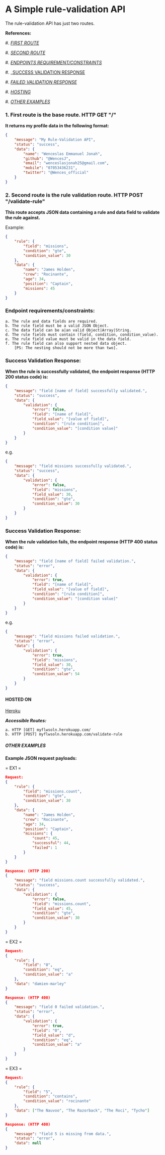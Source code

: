 # A Simple rule-validation API
The rule-validation API has just two routes.

**References:**

#. _[FIRST ROUTE](https://github.com/WencesJ/rule-validation-api#1-first-route-is-the-base-route-http-get-)_

#. _[SECOND ROUTE](https://github.com/WencesJ/rule-validation-api#2-second-route-is-the-rule-validation-route-http-post-validate-rule)_

#. _[ENDPOINTS REQUIREMENT/CONSTRAINTS](https://github.com/WencesJ/rule-validation-api#endpoint-requirementsconstraints)_

#. _[SUCCESS VALIDATION RESPONSE](http://heroku.com)

#. _[FAILED VALIDATION RESPONSE](http://heroku.com)_

#. _[HOSTING](http://heroku.com)_

#. _[OTHER EXAMPLES](http://heroku.com)_


### 1. First route is the base route. HTTP GET "/"
**It returns my profile data in the following format:**
```JSON
{
    "message": "My Rule-Validation API",
    "status": "success",
    "data": {
        "name": "Wenceslas Emmanuel Jonah",
        "github": "@WencesJ",
        "email": "wenceslasjonah25@gmail.com",
        "mobile": "07053436231",
        "twitter": "@Wences_official"
    }
}
```

### 2. Second route is the rule validation route. HTTP POST "/validate-rule"
**This route accepts JSON data containing a rule and data field to validate the rule against.**

Example:
```JSON
{
    "rule": {
        "field": "missions",
        "condition": "gte",
        "condition_value": 30
    },
    "data": {
        "name": "James Holden",
        "crew": "Rocinante",
        "age": 34,
        "position": "Captain",
        "missions": 45
    }
}
```

### Endpoint requirements/constraints:
    a. The rule and data fields are required.
    b. The rule field must be a valid JSON Object.
    c. The data field can be a|an valid Object|Array|String.
    d. The rule fields must contain (field, condition, condition_value).
    e. The rule field value must be valid in the data field.
    f. The rule field can also support nested data object. 
        [PS: The nesting should not be more than two].


### Success Validation Response:
**When the rule is successfully validated, the endpoint response (HTTP 200 status code) is:**
```JSON
{
    "message": "field [name of field] successfully validated.",
    "status": "success",
    "data": {
        "validation": {
            "error": false,
            "field": "[name of field]",
            "field_value": "[value of field]",
            "condition": "[rule condition]",
            "condition_value": "[condition value]"
        }
    }
}
```
e.g.
```JSON
{
    "message": "field missions successfully validated.",
    "status": "success",
    "data": {
        "validation": {
            "error": false,
            "field": "missions",
            "field_value": 30,
            "condition": "gte",
            "condition_value": 30
        }
    }
}
```

### Success Validation Response:
**When the rule validation fails, the endpoint response (HTTP 400 status code) is:**
```JSON
{
    "message": "field [name of field] failed validation.",
    "status": "error",
    "data": {
        "validation": {
            "error": true,
            "field": "[name of field]",
            "field_value": "[value of field]",
            "condition": "[rule condition]",
            "condition_value": "[condition value]"
        }
    }
}
```
e.g.
```JSON
{
    "message": "field missions failed validation.",
    "status": "error",
    "data": {
        "validation": {
            "error": true,
            "field": "missions",
            "field_value": 30,
            "condition": "gte",
            "condition_value": 54
        }
    }
}
```
#### HOSTED ON
[Heroku](http://heroku.com)

**_Accessible Routes:_**

    a. HTTP [GET] myflwsoln.herokuapp.com/
    b. HTTP [POST] myflwsoln.herokuapp.com/validate-rule


##### OTHER EXAMPLES
**Example JSON request payloads:**

= EX1 =
```JSON
Request:
{
    "rule": {
        "field": "missions.count",
        "condition": "gte",
        "condition_value": 30
    },
    "data": {
        "name": "James Holden",
        "crew": "Rocinante",
        "age": 34,
        "position": "Captain",
        "missions": {
            "count": 45,
            "successful": 44,
            "failed": 1
        }
    }
}

Response: (HTTP 200)
{
    "message": "field missions.count successfully validated.",
    "status": "success",
    "data": {
        "validation": {
            "error": false,
            "field": "missions.count",
            "field_value": 45,
            "condition": "gte",
            "condition_value": 30
        }
    }
}
```
= EX2 =
```JSON
Request:
{
    "rule": {
        "field": "0",
        "condition": "eq",
        "condition_value": "a"
    },
    "data": "damien-marley"
}

Response: (HTTP 400)
{
    "message": "field 0 failed validation.",
    "status": "error",
    "data": {
        "validation": {
            "error": true,
            "field": "0",
            "field_value": "d",
            "condition": "eq",
            "condition_value": "a"
        }
    }
}
```

= EX3 =
```JSON
Request:
{
    "rule": {
        "field": "5",
        "condition": "contains",
        "condition_value": "rocinante"
    },
    "data": ["The Nauvoo", "The Razorback", "The Roci", "Tycho"]
}

Response: (HTTP 400)
{
    "message": "field 5 is missing from data.",
    "status": "error",
    "data": null
}
```
